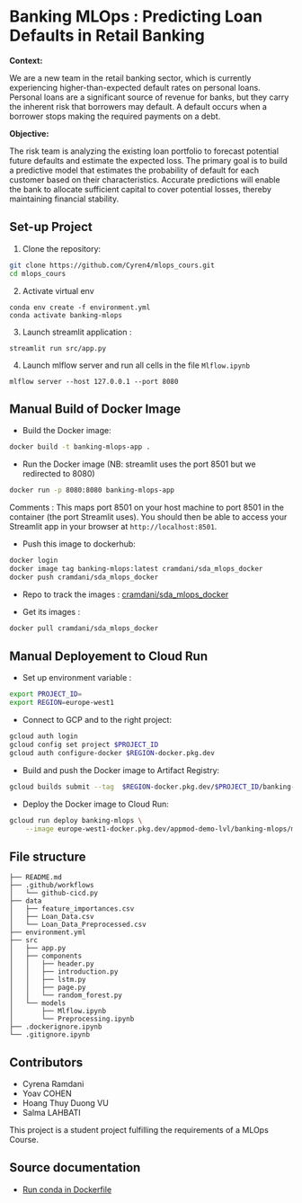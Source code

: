 # Banking MLOps : Predicting Loan Defaults in Retail Banking

**Context:**

We are a new team in the retail banking sector, which is currently experiencing higher-than-expected default rates on personal loans. Personal loans are a significant source of revenue for banks, but they carry the inherent risk that borrowers may default. A default occurs when a borrower stops making the required payments on a debt.

**Objective:**

The risk team is analyzing the existing loan portfolio to forecast potential future defaults and estimate the expected loss. The primary goal is to build a predictive model that estimates the probability of default for each customer based on their characteristics. Accurate predictions will enable the bank to allocate sufficient capital to cover potential losses, thereby maintaining financial stability.


## Set-up Project 

1.  Clone the repository:

```bash
git clone https://github.com/Cyren4/mlops_cours.git
cd mlops_cours
```

2.  Activate virtual env
```shell
conda env create -f environment.yml
conda activate banking-mlops
```

3.  Launch streamlit application : 
```
streamlit run src/app.py
```

4. Launch mlflow server and run all cells in the file `Mlflow.ipynb`
```shell
mlflow server --host 127.0.0.1 --port 8080
```


## Manual Build of Docker Image 

- Build the Docker image: 
```bash
docker build -t banking-mlops-app .
```

- Run the Docker image (NB: streamlit uses the port 8501 but we redirected to 8080)
```bash
docker run -p 8080:8080 banking-mlops-app
```

Comments : This maps port 8501 on your host machine to port 8501 in the container (the port Streamlit uses). You should then be able to access your Streamlit app in your browser at ``http://localhost:8501``.

- Push this image to dockerhub: 
```bash
docker login 
docker image tag banking-mlops:latest cramdani/sda_mlops_docker
docker push cramdani/sda_mlops_docker  
```

- Repo to track the images : [cramdani/sda_mlops_docker](https://hub.docker.com/r/cramdani/sda_mlops_docker) 

- Get its images  : 
```bash
docker pull cramdani/sda_mlops_docker
```

## Manual Deployement to Cloud Run 

- Set up environment variable : 
```bash
export PROJECT_ID=
export REGION=europe-west1
```

- Connect to GCP and to the right project:
```bash
gcloud auth login
gcloud config set project $PROJECT_ID
gcloud auth configure-docker $REGION-docker.pkg.dev

```

- Build and push the Docker image to Artifact Registry:
```bash
gcloud builds submit --tag  $REGION-docker.pkg.dev/$PROJECT_ID/banking-mlops/mlops-app:latest
```

- Deploy the Docker image to Cloud Run:
```bash
gcloud run deploy banking-mlops \
    --image europe-west1-docker.pkg.dev/appmod-demo-lvl/banking-mlops/mlops-apps@sha256:484a105f786fb5accc31e553140943afaa72a8682653803c2a5cac05f68e036f
```


## File structure 
```
├── README.md
├── .github/workflows
│   └── github-cicd.py
├── data
│   ├── feature_importances.csv
│   ├── Loan_Data.csv
│   └── Loan_Data_Preprocessed.csv
├── environment.yml
├── src
│   ├── app.py
│   ├── components
│   │   ├── header.py
│   │   ├── introduction.py
│   │   ├── lstm.py
│   │   ├── page.py
│   │   └── random_forest.py
│   └── models
│       ├── Mlflow.ipynb
│       └── Preprocessing.ipynb
├── .dockerignore.ipynb
└── .gitignore.ipynb
```

## Contributors 
- Cyrena Ramdani
- Yoav COHEN
- Hoang Thuy Duong VU
- Salma LAHBATI



This project is a student project fulfilling the requirements of a MLOps Course.


## Source documentation
- [Run conda in Dockerfile](https://pythonspeed.com/articles/activate-conda-dockerfile/) 